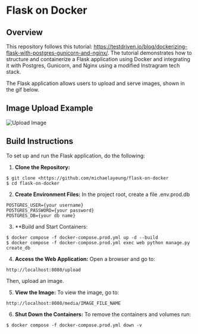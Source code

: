 # Flask on Docker

## Overview
This repository follows this tutorial: https://testdriven.io/blog/dockerizing-flask-with-postgres-gunicorn-and-nginx/. The tutorial demonstrates how to structure and containerize a Flask application using Docker and integrating it with Postgres, Gunicorn, and Nginx using a modified Instragram tech stack. 

The Flask application allows users to upload and serve images, shown in the gif below. 
## Image Upload Example

![Upload Image](https://media0.giphy.com/media/v1.Y2lkPTc5MGI3NjExY2t2bmhkNmkzM2VzN2twOHU4ejJhbG14cGswMmFuZ2p3NnN4OThsZiZlcD12MV9pbnRlcm5hbF9naWZfYnlfaWQmY3Q9Zw/FdTRLxGdgZmRdjRFdp/giphy.gif)


## Build Instructions
To set up and run the Flask application, do the following:

1. **Clone the Repository:**

```
$ git clone <https://github.com/michaelayeung/flask-on-docker
$ cd flask-on-docker
```

2. **Create Environment Files:**
In the project root, create a file .env.prod.db

```
POSTGRES_USER={your username}
POSTGRES_PASSWORD={your password}
POSTGRES_DB={your db name}
```

3. **Build and Start Containers:

```
$ docker compose -f docker-compose.prod.yml up -d --build
$ docker compose -f docker-compose.prod.yml exec web python manage.py create_db
```

4. **Access the Web Application:**
Open a browser and go to:

```
http://localhost:8080/upload
```
Then, upload an image.

5. **View the Image:**
To view the image, go to:

```
http://localhost:8080/media/IMAGE_FILE_NAME
```

6. **Shut Down the Containers:**
To remove the containers and volumes run:
```
$ docker compose -f docker-compose.prod.yml down -v
```

